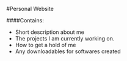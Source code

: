 #Personal Website

####Contains:

* Short description about me
* The projects I am currently working on.
* How to get a hold of me
* Any downloadables for softwares created
